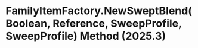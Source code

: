 # FamilyItemFactory.NewSweptBlend(Boolean, Reference, SweepProfile, SweepProfile) Method (2025.3)

﻿